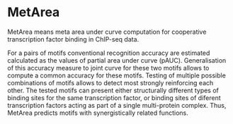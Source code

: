 # MetArea
MetArea means meta area under curve computation for cooperative transcription factor binding in ChIP-seq data.

For a pairs of motifs conventional recognition accuracy are estimated calculated as the values of partial area under curve (pAUC). Generalisation of this accuracy measure to joint curve for these two motifs allows to compute a common accuracy for these motifs. Testing of multiple possible combinations of motifs allows to detect most strongly reinforcing each other. The tested motifs can present either structurally different types of binding sites for the same transcription factor, or binding sites of diferent transcription factors acting as part of a single multi-protein complex. Thus, MetArea predicts motifs with synergistically related functions.
